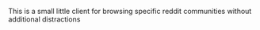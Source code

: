 This is a small little client for browsing specific reddit communities without additional distractions
